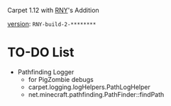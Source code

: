 Carpet 1.12 with [RNY](https://github.com/Rainyaphthyl)'s Addition

[version](src/carpet/CarpetSettings.java): `RNY-build-2-********`

# TO-DO List

- Pathfinding Logger
    - for PigZombie debugs
    - carpet.logging.logHelpers.PathLogHelper
    - net.minecraft.pathfinding.PathFinder::findPath
